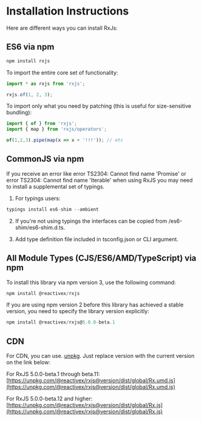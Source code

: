 # Installation Instructions

Here are different ways you can install RxJs:

## ES6 via npm

```js
npm install rxjs
```

To import the entire core set of functionality:

```js
import * as rxjs from 'rxjs';

rxjs.of(1, 2, 3);
```

To import only what you need by patching (this is useful for size-sensitive bundling):

```js
import { of } from 'rxjs';
import { map } from 'rxjs/operators';

of(1,2,3).pipe(map(x => x + '!!!')); // etc
```

## CommonJS via npm

If you receive an error like error TS2304: Cannot find name 'Promise' or error TS2304: Cannot find name 'Iterable' when using RxJS you may need to install a supplemental set of typings.

1.  For typings users:

```js
typings install es6-shim --ambient
```

2.  If you're not using typings the interfaces can be copied from /es6-shim/es6-shim.d.ts.

3.  Add type definition file included in tsconfig.json or CLI argument.

## All Module Types (CJS/ES6/AMD/TypeScript) via npm

To install this library via npm version 3, use the following command:

```js
npm install @reactivex/rxjs
```

If you are using npm version 2 before this library has achieved a stable version, you need to specify the library version explicitly:

```js
npm install @reactivex/rxjs@5.0.0-beta.1
```

## CDN

For CDN, you can use. [unpkg](https://unpkg.com/). Just replace version with the current version on the link below:

For RxJS 5.0.0-beta.1 through beta.11: [https://unpkg.com/@reactivex/rxjs@version/dist/global/Rx.umd.js](https://unpkg.com/@reactivex/rxjs@version/dist/global/Rx.umd.js)

For RxJS 5.0.0-beta.12 and higher: [https://unpkg.com/@reactivex/rxjs@version/dist/global/Rx.js](https://unpkg.com/@reactivex/rxjs@version/dist/global/Rx.js)
